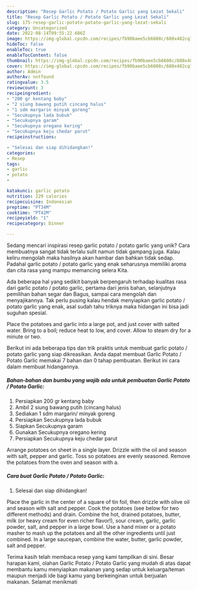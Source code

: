 ```yaml
---
description: "Resep Garlic Potato / Potato Garlic yang Lezat Sekali"
title: "Resep Garlic Potato / Potato Garlic yang Lezat Sekali"
slug: 175-resep-garlic-potato-potato-garlic-yang-lezat-sekali
category: Uncategorized
date: 2022-08-14T09:55:22.686Z
image: https://img-global.cpcdn.com/recipes/fb90baee5cb6608c/680x482cq70/garlic-potato-potato-garlic-foto-resep-utama.jpg
hideToc: false
enableToc: true
enableTocContent: false
thumbnail: https://img-global.cpcdn.com/recipes/fb90baee5cb6608c/680x482cq70/garlic-potato-potato-garlic-foto-resep-utama.jpg
cover: https://img-global.cpcdn.com/recipes/fb90baee5cb6608c/680x482cq70/garlic-potato-potato-garlic-foto-resep-utama.jpg
author: Admin
authorAv: notfound
ratingvalue: 3.5
reviewcount: 3
recipeingredient:
- "200 gr kentang baby"
- "2 siung bawang putih cincang halus"
- "1 sdm margarin minyak goreng"
- "Secukupnya lada bubuk"
- "Secukupnya garam"
- "Secukupnya oregano kering"
- "Secukupnya keju chedar parut"
recipeinstructions:

- "Selesai dan siap dihidangkan!"
categories:
- Resep
tags:
- garlic
- potato
- 

katakunci: garlic potato  
nutrition: 229 calories
recipecuisine: Indonesian
preptime: "PT34M"
cooktime: "PT42M"
recipeyield: "1"
recipecategory: Dinner

---
```





Sedang mencari inspirasi resep garlic potato / potato garlic yang unik? Cara membuatnya sangat tidak terlalu sulit namun tidak gampang juga. Kalau keliru mengolah maka hasilnya akan hambar dan bahkan tidak sedap. Padahal garlic potato / potato garlic yang enak seharusnya memiliki aroma dan cita rasa yang mampu memancing selera Kita.





Ada beberapa hal yang sedikit banyak berpengaruh terhadap kualitas rasa dari garlic potato / potato garlic, pertama dari jenis bahan, selanjutnya pemilihan bahan segar dan Bagus, sampai cara mengolah dan menyajikannya. Tak perlu pusing kalau hendak menyiapkan garlic potato / potato garlic yang enak,      asal sudah tahu triknya maka hidangan ini bisa jadi suguhan spesial.














Place the potatoes and garlic into a large pot, and just cover with salted water. Bring to a boil; reduce heat to low, and cover. Allow to steam dry for a minute or two.






Berikut ini ada beberapa tips dan trik praktis untuk membuat garlic potato / potato garlic yang siap dikreasikan. Anda dapat membuat Garlic Potato / Potato Garlic memakai 7 bahan dan 0 tahap pembuatan. Berikut ini cara dalam membuat hidangannya.

<!--inarticleads1-->

##### Bahan-bahan dan bumbu yang wajib ada untuk pembuatan Garlic Potato / Potato Garlic:

1. Persiapkan 200 gr kentang baby
1. Ambil 2 siung bawang putih (cincang halus)
1. Sediakan 1 sdm margarin/ minyak goreng
1. Persiapkan Secukupnya lada bubuk
1. Siapkan Secukupnya garam
1. Gunakan Secukupnya oregano kering
1. Persiapkan Secukupnya keju chedar parut


Arrange potatoes on sheet in a single layer. Drizzle with the oil and season with salt, pepper and garlic. Toss so potatoes are evenly seasoned. Remove the potatoes from the oven and season with a. 

<!--inarticleads2-->

##### Cara buat Garlic Potato / Potato Garlic:


1. Selesai dan siap dihidangkan!

Place the garlic in the center of a square of tin foil, then drizzle with olive oil and season with salt and pepper. Cook the potatoes (see below for two different methods) and drain. Combine the hot, drained potatoes, butter, milk (or heavy cream for even richer flavor!), sour cream, garlic, garlic powder, salt, and pepper in a large bowl. Use a hand mixer or a potato masher to mash up the potatoes and all the other ingredients until just combined. In a large saucepan, combine the water, butter, garlic powder, salt and pepper. 

Terima kasih telah membaca resep yang kami tampilkan di sini. Besar harapan kami, olahan Garlic Potato / Potato Garlic yang mudah di atas dapat membantu kamu menyiapkan makanan yang sedap untuk keluarga/teman maupun menjadi ide bagi kamu yang berkeinginan untuk berjualan makanan. Selamat menikmati
